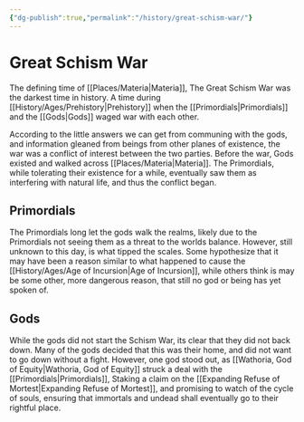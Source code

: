 ```yaml
---
{"dg-publish":true,"permalink":"/history/great-schism-war/"}
---
```


# Great Schism War

The defining time of [[Places/Materia\|Materia]], The Great Schism War was the darkest time in history. A time during [[History/Ages/Prehistory\|Prehistory]] when the [[Primordials\|Primordials]] and the [[Gods\|Gods]] waged war with each other.

According to the little answers we can get from communing with the gods, and information gleaned from beings from other planes of existence, the war was a conflict of interest between the two parties. Before the war, Gods existed and walked across [[Places/Materia\|Materia]]. The Primordials, while tolerating their existence for a while, eventually saw them as interfering with natural life, and thus the conflict began.

## Primordials

The Primordials long let the gods walk the realms, likely due to the Primordials not seeing them as a threat to the worlds balance. However, still unknown to this day, is what tipped the scales. Some hypothesize that it may have been a reason similar to what happened to cause the [[History/Ages/Age of Incursion\|Age of Incursion]], while others think is may be some other, more dangerous reason, that still no god or being has yet spoken of.

## Gods

While the gods did not start the Schism War, its clear that they did not back down. Many of the gods decided that this was their home, and did not want to go down without a fight. However, one god stood out, as [[Wathoria, God of Equity\|Wathoria, God of Equity]] struck a deal with the [[Primordials\|Primordials]], Staking a claim on the [[Expanding Refuse of Mortest\|Expanding Refuse of Mortest]], and promising to watch of the cycle of souls, ensuring that immortals and undead shall eventually go to their rightful place.